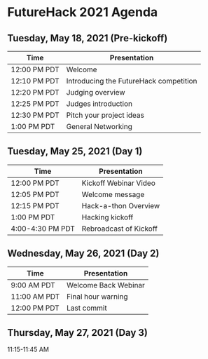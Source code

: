 # FutureHack 2021 Agenda

## Tuesday, May 18, 2021 (Pre-kickoff)

| Time | Presentation |
|---|---|
| 12:00 PM PDT | Welcome |
| 12:10 PM PDT | Introducing the FutureHack competition |
| 12:20 PM PDT | Judging overview |
| 12:25 PM PDT | Judges introduction |
| 12:30 PM PDT | Pitch your project ideas |
| 1:00 PM PDT | General Networking |

## Tuesday, May 25, 2021 (Day 1)

| Time | Presentation |
|---|---|
| 12:00 PM PDT | Kickoff Webinar Video |
| 12:05 PM PDT | Welcome message |
| 12:15 PM PDT |  Hack-a-thon Overview |
| 1:00 PM PDT | Hacking kickoff |
| 4:00-4:30 PM PDT | Rebroadcast of Kickoff |

## Wednesday, May 26, 2021 (Day 2)

| Time | Presentation |
|---|---|
| 9:00 AM PDT | Welcome Back Webinar |
| 11:00 AM PDT | Final hour warning |
| 12:00 PM PDT | Last commit |


## Thursday, May 27, 2021 (Day 3)

11:15-11:45 AM

